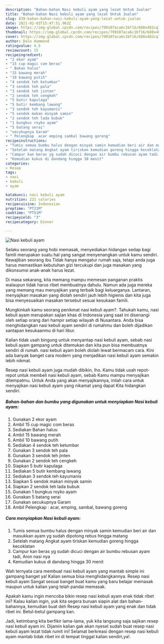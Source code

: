 ```yaml
---
description: "Bahan-bahan Nasi kebuli ayam yang lezat Untuk Jualan"
title: "Bahan-bahan Nasi kebuli ayam yang lezat Untuk Jualan"
slug: 839-bahan-bahan-nasi-kebuli-ayam-yang-lezat-untuk-jualan
date: 2021-02-03T15:47:51.963Z
image: https://img-global.cpcdn.com/recipes/799107aca6c1bf16/680x482cq70/nasi-kebuli-ayam-foto-resep-utama.jpg
thumbnail: https://img-global.cpcdn.com/recipes/799107aca6c1bf16/680x482cq70/nasi-kebuli-ayam-foto-resep-utama.jpg
cover: https://img-global.cpcdn.com/recipes/799107aca6c1bf16/680x482cq70/nasi-kebuli-ayam-foto-resep-utama.jpg
author: Dale Hammond
ratingvalue: 4.5
reviewcount: 15
recipeingredient:
- "2 ekor ayam"
- "15 cup magic com beras"
- " Bahan halus"
- "15 bawang merah"
- "10 bawang putih"
- "4 sendok teh ketumbar"
- "3 sendok teh pala"
- "3 sendok teh jinten"
- "2 sendok teh cengkeh"
- "5 butir kapulaga"
- "5 butir kembang lawang"
- "3 sendok teh kayumanis"
- "5 sendok makan minyak samin"
- "2 sendok teh lada bubuk"
- "1 bungkus royko ayam"
- "5 batang serai"
- "secukupnya Garam"
- " Pelengkap  acar emping sambal bawang goreng"
recipeinstructions:
- "Tumis semua bumbu halus dengan minyak samin kemudian beri air dan masukkan ayam yg sudah dipotong rebus hingga matang"
- "Setelah matang Angkat ayam tiriskan kemudian goreng hingga kecoklatan"
- "Campur kan beras yg sudah dicuci dengan air bumbu rebusan ayam tadi, Aron nasi nya"
- "Kemudian kukus di dandang hingga 30 menit"
categories:
- Resep
tags:
- nasi
- kebuli
- ayam

katakunci: nasi kebuli ayam 
nutrition: 221 calories
recipecuisine: Indonesian
preptime: "PT21M"
cooktime: "PT51M"
recipeyield: "3"
recipecategory: Dinner

---
```



![Nasi kebuli ayam](https://img-global.cpcdn.com/recipes/799107aca6c1bf16/680x482cq70/nasi-kebuli-ayam-foto-resep-utama.jpg)

Selaku seorang yang hobi memasak, menyediakan hidangan sedap bagi famili merupakan suatu hal yang sangat menyenangkan untuk kamu sendiri. Kewajiban seorang ibu Tidak hanya mengatur rumah saja, tetapi anda juga harus memastikan kebutuhan gizi tercukupi dan juga masakan yang dikonsumsi anak-anak harus lezat.

Di masa  sekarang, kita memang mampu memesan panganan praktis walaupun tidak harus ribet membuatnya dahulu. Namun ada juga mereka yang memang mau menyajikan yang terbaik bagi keluarganya. Lantaran, menyajikan masakan yang diolah sendiri jauh lebih higienis dan kita juga bisa menyesuaikan masakan tersebut sesuai kesukaan famili. 



Mungkinkah kamu seorang penikmat nasi kebuli ayam?. Tahukah kamu, nasi kebuli ayam merupakan sajian khas di Indonesia yang saat ini disenangi oleh setiap orang dari hampir setiap wilayah di Nusantara. Anda bisa menghidangkan nasi kebuli ayam sendiri di rumahmu dan boleh dijadikan santapan kesukaanmu di hari libur.

Kalian tidak usah bingung untuk menyantap nasi kebuli ayam, sebab nasi kebuli ayam gampang untuk ditemukan dan kita pun bisa membuatnya sendiri di rumah. nasi kebuli ayam boleh diolah lewat bermacam cara. Kini ada banyak banget cara modern yang menjadikan nasi kebuli ayam semakin lebih nikmat.

Resep nasi kebuli ayam juga mudah dibikin, lho. Kamu tidak usah repot-repot untuk membeli nasi kebuli ayam, sebab Kamu mampu menyajikan ditempatmu. Untuk Anda yang akan menyajikannya, inilah cara untuk menyajikan nasi kebuli ayam yang nikamat yang dapat Kita hidangkan sendiri.

<!--inarticleads1-->

##### Bahan-bahan dan bumbu yang digunakan untuk menyiapkan Nasi kebuli ayam:

1. Gunakan 2 ekor ayam
1. Ambil 15 cup magic com beras
1. Sediakan  Bahan halus:
1. Ambil 15 bawang merah
1. Ambil 10 bawang putih
1. Sediakan 4 sendok teh ketumbar
1. Gunakan 3 sendok teh pala
1. Gunakan 3 sendok teh jinten
1. Gunakan 2 sendok teh cengkeh
1. Siapkan 5 butir kapulaga
1. Sediakan 5 butir kembang lawang
1. Sediakan 3 sendok teh kayumanis
1. Siapkan 5 sendok makan minyak samin
1. Siapkan 2 sendok teh lada bubuk
1. Gunakan 1 bungkus royko ayam
1. Gunakan 5 batang serai
1. Gunakan secukupnya Garam
1. Ambil  Pelengkap : acar, emping, sambal, bawang goreng




<!--inarticleads2-->

##### Cara menyiapkan Nasi kebuli ayam:

1. Tumis semua bumbu halus dengan minyak samin kemudian beri air dan masukkan ayam yg sudah dipotong rebus hingga matang
1. Setelah matang Angkat ayam tiriskan kemudian goreng hingga kecoklatan
1. Campur kan beras yg sudah dicuci dengan air bumbu rebusan ayam tadi, Aron nasi nya
1. Kemudian kukus di dandang hingga 30 menit




Wah ternyata cara membuat nasi kebuli ayam yang mantab simple ini gampang banget ya! Kalian semua bisa menghidangkannya. Resep nasi kebuli ayam Sangat sesuai banget buat kamu yang baru belajar memasak maupun untuk kalian yang telah pandai memasak.

Apakah kamu ingin mencoba bikin resep nasi kebuli ayam enak tidak ribet ini? Kalau kalian ingin, yuk kita segera buruan siapin alat dan bahan-bahannya, kemudian buat deh Resep nasi kebuli ayam yang enak dan tidak ribet ini. Betul-betul gampang kan. 

Jadi, ketimbang kita berfikir lama-lama, yuk kita langsung saja sajikan resep nasi kebuli ayam ini. Dijamin kalian gak akan nyesel sudah buat resep nasi kebuli ayam lezat tidak rumit ini! Selamat berkreasi dengan resep nasi kebuli ayam mantab tidak ribet ini di tempat tinggal kalian sendiri,ya!.

